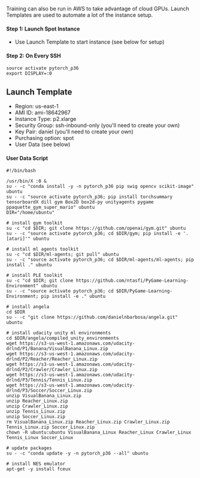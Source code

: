 Training can also be run in AWS to take advantage of cloud GPUs.  Launch Templates are used to automate a lot of the instance setup.


#### Step 1: Launch Spot Instance
- Use Launch Template to start instance (see below for setup)


#### Step 2: On Every SSH
```
source activate pytorch_p36
export DISPLAY=:0
```



## Launch Template
- Region: us-east-1
- AMI ID: ami-18642967
- Instance Type: p2.xlarge
- Security Group: ssh-inbound-only  (you'll need to create your own)
- Key Pair: daniel  (you'll need to create your own)
- Purchasing option: spot
- User Data (see below)


#### User Data Script

```
#!/bin/bash

/usr/bin/X :0 &
su - -c "conda install -y -n pytorch_p36 pip swig opencv scikit-image" ubuntu
su - -c "source activate pytorch_p36; pip install torchsummary tensorboardX dill gym Box2D box2d-py unityagents pygame ppaquette_gym_super_mario" ubuntu
DIR="/home/ubuntu"

# install gym toolkit
su -c "cd $DIR; git clone https://github.com/openai/gym.git" ubuntu
su - -c "source activate pytorch_p36; cd $DIR/gym; pip install -e '.[atari]'" ubuntu

# install ml agents toolkit
su -c "cd $DIR/ml-agents; git pull" ubuntu
su - -c "source activate pytorch_p36; cd $DIR/ml-agents/ml-agents; pip install ." ubuntu

# install PLE toolkit
su -c "cd $DIR; git clone https://github.com/ntasfi/PyGame-Learning-Environment" ubuntu
su - -c "source activate pytorch_p36; cd $DIR/PyGame-Learning-Environment; pip install -e ." ubuntu

# install angela
cd $DIR
su - -c "git clone https://github.com/danielnbarbosa/angela.git" ubuntu

# install udacity unity ml environments
cd $DIR/angela/compiled_unity_environments
wget https://s3-us-west-1.amazonaws.com/udacity-drlnd/P1/Banana/VisualBanana_Linux.zip
wget https://s3-us-west-1.amazonaws.com/udacity-drlnd/P2/Reacher/Reacher_Linux.zip
wget https://s3-us-west-1.amazonaws.com/udacity-drlnd/P2/Crawler/Crawler_Linux.zip
wget https://s3-us-west-1.amazonaws.com/udacity-drlnd/P3/Tennis/Tennis_Linux.zip
wget https://s3-us-west-1.amazonaws.com/udacity-drlnd/P3/Soccer/Soccer_Linux.zip
unzip VisualBanana_Linux.zip
unzip Reacher_Linux.zip
unzip Crawler_Linux.zip
unzip Tennis_Linux.zip
unzip Soccer_Linux.zip
rm VisualBanana_Linux.zip Reacher_Linux.zip Crawler_Linux.zip Tennis_Linux.zip Soccer_Linux.zip
chown -R ubuntu:ubuntu VisualBanana_Linux Reacher_Linux Crawler_Linux Tennis_Linux Soccer_Linux

# update packages
su - -c "conda update -y -n pytorch_p36 --all" ubuntu

# install NES emulator
apt-get -y install fceux
```
